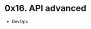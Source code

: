 <!DOCTYPE html>
<html>
<head>
<meta charset="UTF-8">
</head>
  <body>
    <h1>0x16. API advanced</h1>
    <ul>
      <li>DevOps</li>
    </ul>
  </body>
